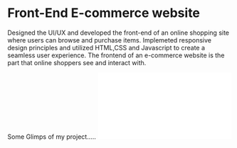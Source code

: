 # Front-End E-commerce website
 Designed the UI/UX and developed the front-end of an online shopping site where users can browse and purchase items. Implemeted responsive design principles and utilized HTML,CSS and Javascript to create a seamless user experience. The frontend of an e-commerce website is the part that online shoppers see and interact with.
 
 Some Glimps of my project.....
![screenshot 56](file:///C:/Users/HariniSanjeevi/Desktop/Internship/E-COMMERCE%20FRONT%20END/home.html#)
